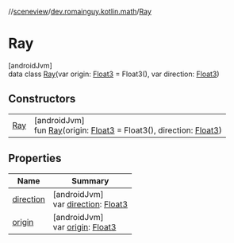 //[sceneview](../../../index.md)/[dev.romainguy.kotlin.math](../index.md)/[Ray](index.md)

# Ray

[androidJvm]\
data class [Ray](index.md)(var origin: [Float3](../-float3/index.md) = Float3(), var direction: [Float3](../-float3/index.md))

## Constructors

| | |
|---|---|
| [Ray](-ray.md) | [androidJvm]<br>fun [Ray](-ray.md)(origin: [Float3](../-float3/index.md) = Float3(), direction: [Float3](../-float3/index.md)) |

## Properties

| Name | Summary |
|---|---|
| [direction](direction.md) | [androidJvm]<br>var [direction](direction.md): [Float3](../-float3/index.md) |
| [origin](origin.md) | [androidJvm]<br>var [origin](origin.md): [Float3](../-float3/index.md) |
